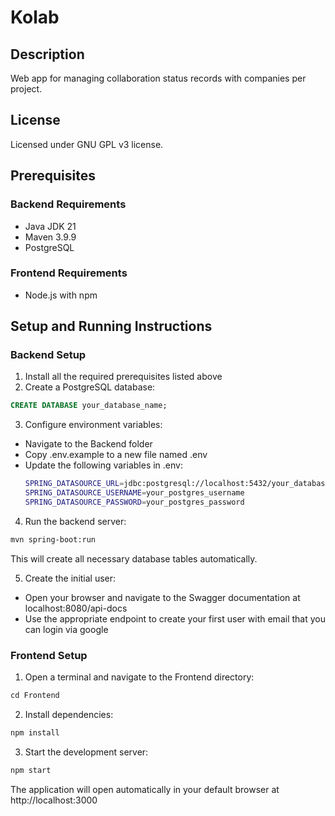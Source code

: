 # Kolab

## Description

Web app for managing collaboration status records with companies per project.

## License

Licensed under GNU GPL v3 license.

## Prerequisites

### Backend Requirements

- Java JDK 21
- Maven 3.9.9
- PostgreSQL

### Frontend Requirements

- Node.js with npm

## Setup and Running Instructions

### Backend Setup

1. Install all the required prerequisites listed above
2. Create a PostgreSQL database:

```sql
CREATE DATABASE your_database_name;
```

3. Configure environment variables:

- Navigate to the Backend folder
- Copy .env.example to a new file named .env
- Update the following variables in .env:
  ```bash
  SPRING_DATASOURCE_URL=jdbc:postgresql://localhost:5432/your_database_name
  SPRING_DATASOURCE_USERNAME=your_postgres_username
  SPRING_DATASOURCE_PASSWORD=your_postgres_password
  ```

4. Run the backend server:

```bash
mvn spring-boot:run
```

This will create all necessary database tables automatically.

5. Create the initial user:

- Open your browser and navigate to the Swagger documentation at localhost:8080/api-docs
- Use the appropriate endpoint to create your first user with email that you can login via google

### Frontend Setup

1. Open a terminal and navigate to the Frontend directory:

```bash
cd Frontend
```

2. Install dependencies:

```bash
npm install
```

3. Start the development server:

```bash
npm start
```

The application will open automatically in your default browser at http://localhost:3000
